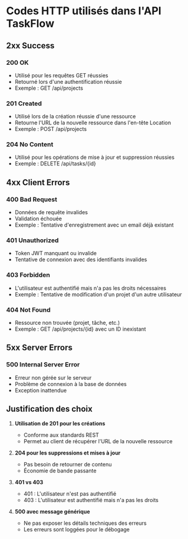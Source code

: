# Codes HTTP utilisés dans l'API TaskFlow

## 2xx Success

### 200 OK
- Utilisé pour les requêtes GET réussies
- Retourné lors d'une authentification réussie
- Exemple : GET /api/projects

### 201 Created
- Utilisé lors de la création réussie d'une ressource
- Retourne l'URL de la nouvelle ressource dans l'en-tête Location
- Exemple : POST /api/projects

### 204 No Content
- Utilisé pour les opérations de mise à jour et suppression réussies
- Exemple : DELETE /api/tasks/{id}

## 4xx Client Errors

### 400 Bad Request
- Données de requête invalides
- Validation échouée
- Exemple : Tentative d'enregistrement avec un email déjà existant

### 401 Unauthorized
- Token JWT manquant ou invalide
- Tentative de connexion avec des identifiants invalides

### 403 Forbidden
- L'utilisateur est authentifié mais n'a pas les droits nécessaires
- Exemple : Tentative de modification d'un projet d'un autre utilisateur

### 404 Not Found
- Ressource non trouvée (projet, tâche, etc.)
- Exemple : GET /api/projects/{id} avec un ID inexistant

## 5xx Server Errors

### 500 Internal Server Error
- Erreur non gérée sur le serveur
- Problème de connexion à la base de données
- Exception inattendue

## Justification des choix

1. **Utilisation de 201 pour les créations**
   - Conforme aux standards REST
   - Permet au client de récupérer l'URL de la nouvelle ressource

2. **204 pour les suppressions et mises à jour**
   - Pas besoin de retourner de contenu
   - Économie de bande passante

3. **401 vs 403**
   - 401 : L'utilisateur n'est pas authentifié
   - 403 : L'utilisateur est authentifié mais n'a pas les droits

4. **500 avec message générique**
   - Ne pas exposer les détails techniques des erreurs
   - Les erreurs sont loggées pour le débogage
